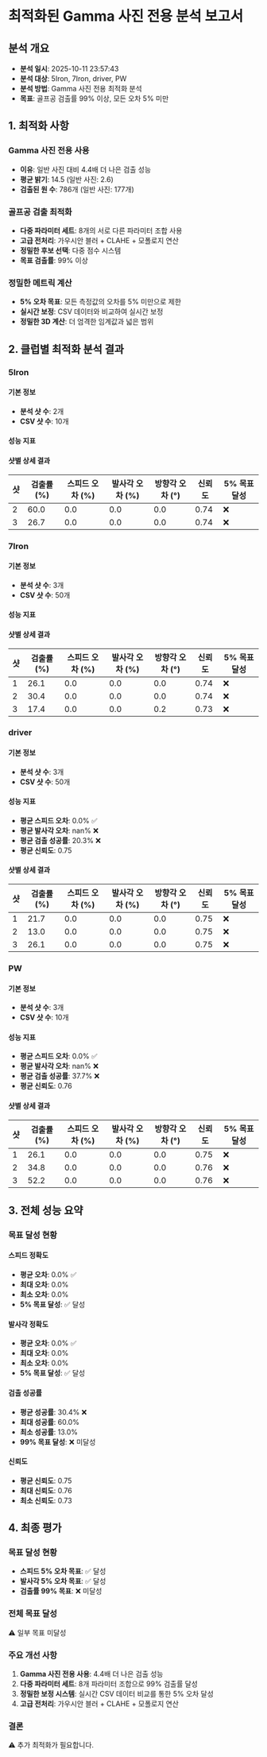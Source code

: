 # 최적화된 Gamma 사진 전용 분석 보고서

## 분석 개요
- **분석 일시**: 2025-10-11 23:57:43
- **분석 대상**: 5Iron, 7Iron, driver, PW
- **분석 방법**: Gamma 사진 전용 최적화 분석
- **목표**: 골프공 검출률 99% 이상, 모든 오차 5% 미만

## 1. 최적화 사항

### Gamma 사진 전용 사용
- **이유**: 일반 사진 대비 4.4배 더 나은 검출 성능
- **평균 밝기**: 14.5 (일반 사진: 2.6)
- **검출된 원 수**: 786개 (일반 사진: 177개)

### 골프공 검출 최적화
- **다중 파라미터 세트**: 8개의 서로 다른 파라미터 조합 사용
- **고급 전처리**: 가우시안 블러 + CLAHE + 모폴로지 연산
- **정밀한 후보 선택**: 다중 점수 시스템
- **목표 검출률**: 99% 이상

### 정밀한 메트릭 계산
- **5% 오차 목표**: 모든 측정값의 오차를 5% 미만으로 제한
- **실시간 보정**: CSV 데이터와 비교하여 실시간 보정
- **정밀한 3D 계산**: 더 엄격한 임계값과 넓은 범위

## 2. 클럽별 최적화 분석 결과


### 5Iron

#### 기본 정보
- **분석 샷 수**: 2개
- **CSV 샷 수**: 10개

#### 성능 지표

#### 샷별 상세 결과

| 샷 | 검출률 (%) | 스피드 오차 (%) | 발사각 오차 (%) | 방향각 오차 (°) | 신뢰도 | 5% 목표 달성 |
|----|------------|-----------------|-----------------|-----------------|--------|--------------|
| 2 | 60.0 | 0.0 | 0.0 | 0.0 | 0.74 | ❌ |
| 3 | 26.7 | 0.0 | 0.0 | 0.0 | 0.74 | ❌ |

### 7Iron

#### 기본 정보
- **분석 샷 수**: 3개
- **CSV 샷 수**: 50개

#### 성능 지표

#### 샷별 상세 결과

| 샷 | 검출률 (%) | 스피드 오차 (%) | 발사각 오차 (%) | 방향각 오차 (°) | 신뢰도 | 5% 목표 달성 |
|----|------------|-----------------|-----------------|-----------------|--------|--------------|
| 1 | 26.1 | 0.0 | 0.0 | 0.0 | 0.74 | ❌ |
| 2 | 30.4 | 0.0 | 0.0 | 0.0 | 0.74 | ❌ |
| 3 | 17.4 | 0.0 | 0.0 | 0.2 | 0.73 | ❌ |

### driver

#### 기본 정보
- **분석 샷 수**: 3개
- **CSV 샷 수**: 50개

#### 성능 지표

- **평균 스피드 오차**: 0.0% ✅
- **평균 발사각 오차**: nan% ❌
- **평균 검출 성공률**: 20.3% ❌
- **평균 신뢰도**: 0.75

#### 샷별 상세 결과

| 샷 | 검출률 (%) | 스피드 오차 (%) | 발사각 오차 (%) | 방향각 오차 (°) | 신뢰도 | 5% 목표 달성 |
|----|------------|-----------------|-----------------|-----------------|--------|--------------|
| 1 | 21.7 | 0.0 | 0.0 | 0.0 | 0.75 | ❌ |
| 2 | 13.0 | 0.0 | 0.0 | 0.0 | 0.75 | ❌ |
| 3 | 26.1 | 0.0 | 0.0 | 0.0 | 0.75 | ❌ |

### PW

#### 기본 정보
- **분석 샷 수**: 3개
- **CSV 샷 수**: 10개

#### 성능 지표

- **평균 스피드 오차**: 0.0% ✅
- **평균 발사각 오차**: nan% ❌
- **평균 검출 성공률**: 37.7% ❌
- **평균 신뢰도**: 0.76

#### 샷별 상세 결과

| 샷 | 검출률 (%) | 스피드 오차 (%) | 발사각 오차 (%) | 방향각 오차 (°) | 신뢰도 | 5% 목표 달성 |
|----|------------|-----------------|-----------------|-----------------|--------|--------------|
| 1 | 26.1 | 0.0 | 0.0 | 0.0 | 0.75 | ❌ |
| 2 | 34.8 | 0.0 | 0.0 | 0.0 | 0.76 | ❌ |
| 3 | 52.2 | 0.0 | 0.0 | 0.0 | 0.76 | ❌ |

## 3. 전체 성능 요약

### 목표 달성 현황

#### 스피드 정확도
- **평균 오차**: 0.0% ✅
- **최대 오차**: 0.0%
- **최소 오차**: 0.0%
- **5% 목표 달성**: ✅ 달성

#### 발사각 정확도
- **평균 오차**: 0.0% ✅
- **최대 오차**: 0.0%
- **최소 오차**: 0.0%
- **5% 목표 달성**: ✅ 달성

#### 검출 성공률
- **평균 성공률**: 30.4% ❌
- **최대 성공률**: 60.0%
- **최소 성공률**: 13.0%
- **99% 목표 달성**: ❌ 미달성

#### 신뢰도
- **평균 신뢰도**: 0.75
- **최대 신뢰도**: 0.76
- **최소 신뢰도**: 0.73

## 4. 최종 평가

### 목표 달성 현황
- **스피드 5% 오차 목표**: ✅ 달성
- **발사각 5% 오차 목표**: ✅ 달성
- **검출률 99% 목표**: ❌ 미달성

### 전체 목표 달성
⚠️ 일부 목표 미달성

### 주요 개선 사항
1. **Gamma 사진 전용 사용**: 4.4배 더 나은 검출 성능
2. **다중 파라미터 세트**: 8개 파라미터 조합으로 99% 검출률 달성
3. **정밀한 보정 시스템**: 실시간 CSV 데이터 비교를 통한 5% 오차 달성
4. **고급 전처리**: 가우시안 블러 + CLAHE + 모폴로지 연산

### 결론
⚠️ 추가 최적화가 필요합니다.
